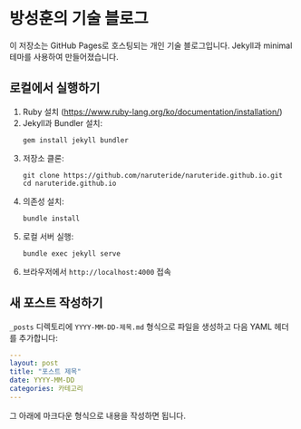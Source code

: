 # 방성훈의 기술 블로그

이 저장소는 GitHub Pages로 호스팅되는 개인 기술 블로그입니다. Jekyll과 minimal 테마를 사용하여 만들어졌습니다.

## 로컬에서 실행하기

1. Ruby 설치 (https://www.ruby-lang.org/ko/documentation/installation/)
2. Jekyll과 Bundler 설치:
   ```
   gem install jekyll bundler
   ```
3. 저장소 클론:
   ```
   git clone https://github.com/naruteride/naruteride.github.io.git
   cd naruteride.github.io
   ```
4. 의존성 설치:
   ```
   bundle install
   ```
5. 로컬 서버 실행:
   ```
   bundle exec jekyll serve
   ```
6. 브라우저에서 `http://localhost:4000` 접속

## 새 포스트 작성하기

`_posts` 디렉토리에 `YYYY-MM-DD-제목.md` 형식으로 파일을 생성하고 다음 YAML 헤더를 추가합니다:

```yaml
---
layout: post
title: "포스트 제목"
date: YYYY-MM-DD
categories: 카테고리
---
```

그 아래에 마크다운 형식으로 내용을 작성하면 됩니다.